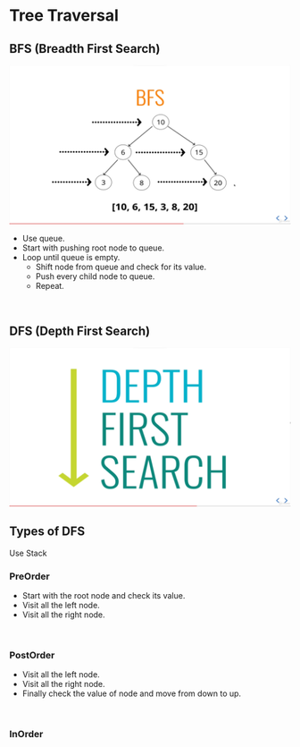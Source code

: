 # Tree Traversal

## BFS (Breadth First Search)

<img src="./BFS.png">

<br>

- Use queue.
- Start with pushing root node to queue.
- Loop until queue is empty.
  - Shift node from queue and check for its value.
  - Push every child node to queue.
  - Repeat.

<br>

## DFS (Depth First Search)

<img src="./DFS.png">

<br>

## Types of DFS

Use Stack

### PreOrder

- Start with the root node and check its value.
- Visit all the left node.
- Visit all the right node.

<br>

### PostOrder

- Visit all the left node.
- Visit all the right node.
- Finally check the value of node and move from down to up.

<br>

### InOrder
